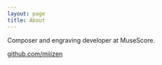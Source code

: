 ```yaml
---
layout: page
title: About
---
```


Composer and engraving developer at MuseScore.

[github.com/miiizen](https://www.github.com/miiizen)
